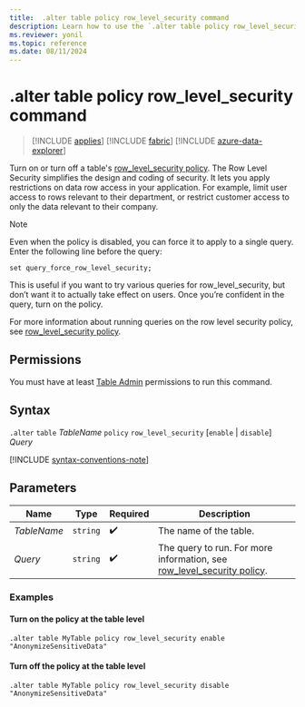 ```yaml
---
title:  .alter table policy row_level_security command
description: Learn how to use the `.alter table policy row_level_security` command to enable or disable a table's row level security policy.
ms.reviewer: yonil
ms.topic: reference
ms.date: 08/11/2024
---
```

# .alter table policy row_level_security command

> [!INCLUDE [applies](../includes/applies-to-version/applies.md)] [!INCLUDE [fabric](../includes/applies-to-version/fabric.md)] [!INCLUDE [azure-data-explorer](../includes/applies-to-version/azure-data-explorer.md)]

Turn on or turn off a table's [row_level_security policy](row-level-security-policy.md). The Row Level Security simplifies the design and coding of security. It lets you apply restrictions on data row access in your application. For example, limit user access to rows relevant to their department, or restrict customer access to only the data relevant to their company.

> [!NOTE]
> Even when the policy is disabled, you can force it to apply to a single query. Enter the following line before the query:
>
> `set query_force_row_level_security;`
>
> This is useful if you want to try various queries for row_level_security, but don’t want it to actually take effect on users. Once you’re confident in the query, turn on the policy.

For more information about running queries on the row level security policy, see [row_level_security policy](row-level-security-policy.md).

## Permissions

You must have at least [Table Admin](../access-control/role-based-access-control.md) permissions to run this command.

## Syntax

`.alter` `table` *TableName* `policy` `row_level_security` [`enable` | `disable`] *Query*

[!INCLUDE [syntax-conventions-note](../includes/syntax-conventions-note.md)]

## Parameters

| Name | Type | Required | Description |
|--|--|--|--|
| *TableName* | `string` |  :heavy_check_mark:| The name of the table.|
| *Query* | `string` |  :heavy_check_mark: | The query to run. For more information, see [row_level_security policy](row-level-security-policy.md).|

### Examples

#### Turn on the policy at the table level

```kusto
.alter table MyTable policy row_level_security enable "AnonymizeSensitiveData"
```

#### Turn off the policy at the table level

```kusto
.alter table MyTable policy row_level_security disable "AnonymizeSensitiveData"
```

